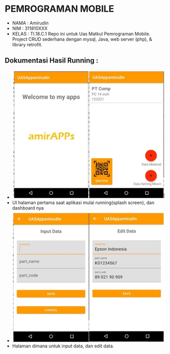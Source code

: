 # PEMROGRAMAN MOBILE
- NAMA : Amirudin
- NIM : 311810XXX
- KELAS : TI.18.C.1
Repo ini untuk Uas Matkul Pemrograman Mobile.
Project CRUD sederhana dengan mysql, Java, web server (php), & library retrofit.
## Dokumentasi Hasil Running :
- ![img](https://github.com/amirudiin/UAS_Amir_apps/blob/main/app/src/main/res/drawable/sss.png)
- UI halaman pertama saat aplikasi mulai running(splash screen), dan dashboard nya
- ![img](https://github.com/amirudiin/UAS_Amir_apps/blob/main/app/src/main/res/drawable/iii.png)
- Halaman dimana untuk input data, dan edit data.
